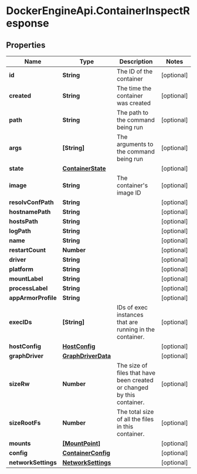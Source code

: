 # DockerEngineApi.ContainerInspectResponse

## Properties

Name | Type | Description | Notes
------------ | ------------- | ------------- | -------------
**id** | **String** | The ID of the container | [optional] 
**created** | **String** | The time the container was created | [optional] 
**path** | **String** | The path to the command being run | [optional] 
**args** | **[String]** | The arguments to the command being run | [optional] 
**state** | [**ContainerState**](ContainerState.md) |  | [optional] 
**image** | **String** | The container&#39;s image ID | [optional] 
**resolvConfPath** | **String** |  | [optional] 
**hostnamePath** | **String** |  | [optional] 
**hostsPath** | **String** |  | [optional] 
**logPath** | **String** |  | [optional] 
**name** | **String** |  | [optional] 
**restartCount** | **Number** |  | [optional] 
**driver** | **String** |  | [optional] 
**platform** | **String** |  | [optional] 
**mountLabel** | **String** |  | [optional] 
**processLabel** | **String** |  | [optional] 
**appArmorProfile** | **String** |  | [optional] 
**execIDs** | **[String]** | IDs of exec instances that are running in the container. | [optional] 
**hostConfig** | [**HostConfig**](HostConfig.md) |  | [optional] 
**graphDriver** | [**GraphDriverData**](GraphDriverData.md) |  | [optional] 
**sizeRw** | **Number** | The size of files that have been created or changed by this container.  | [optional] 
**sizeRootFs** | **Number** | The total size of all the files in this container. | [optional] 
**mounts** | [**[MountPoint]**](MountPoint.md) |  | [optional] 
**config** | [**ContainerConfig**](ContainerConfig.md) |  | [optional] 
**networkSettings** | [**NetworkSettings**](NetworkSettings.md) |  | [optional] 


